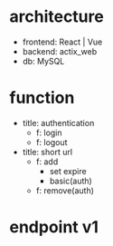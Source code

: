 # architecture
- frontend: React | Vue
- backend: actix_web
- db: MySQL

# function
- title: authentication
  - f: login
  - f: logout
- title: short url
  - f: add
    - set expire
    - basic(auth)
  - f: remove(auth)

# endpoint v1